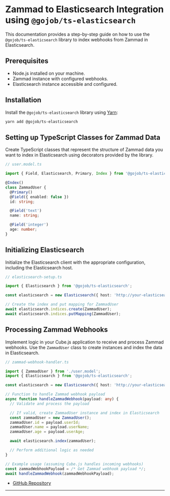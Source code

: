# Zammad to Elasticsearch Integration using `@gojob/ts-elasticsearch`

This documentation provides a step-by-step guide on how to use the `@gojob/ts-elasticsearch` library to index webhooks from Zammad in Elasticsearch.

## Prerequisites

* Node.js installed on your machine.
* Zammad instance with configured webhooks.
* Elasticsearch instance accessible and configured.

## Installation

Install the `@gojob/ts-elasticsearch` library using [Yarn](https://yarnpkg.com/):

```bash
yarn add @gojob/ts-elasticsearch
```

## Setting up TypeScript Classes for Zammad Data

Create TypeScript classes that represent the structure of Zammad data you want to index in Elasticsearch using decorators provided by the library.

```typescript
// user.model.ts

import { Field, Elasticsearch, Primary, Index } from '@gojob/ts-elasticsearch';

@Index()
class ZammadUser {
  @Primary()
  @Field({ enabled: false })
  id: string;

  @Field('text')
  name: string;

  @Field('integer')
  age: number;
}
```

## Initializing Elasticsearch

Initialize the Elasticsearch client with the appropriate configuration, including the Elasticsearch host.

```typescript
// elasticsearch-setup.ts

import { Elasticsearch } from '@gojob/ts-elasticsearch';

const elasticsearch = new Elasticsearch({ host: 'http://your-elasticsearch-host:9200' });

// Create the index and put mapping for ZammadUser
await elasticsearch.indices.create(ZammadUser);
await elasticsearch.indices.putMapping(ZammadUser);
```

## Processing Zammad Webhooks

Implement logic in your Cube.js application to receive and process Zammad webhooks. Use the `ZammadUser` class to create instances and index the data in Elasticsearch.

```typescript
// zammad-webhook-handler.ts

import { ZammadUser } from './user.model';
import { Elasticsearch } from '@gojob/ts-elasticsearch';

const elasticsearch = new Elasticsearch({ host: 'http://your-elasticsearch-host:9200' });

// Function to handle Zammad webhook payload
async function handleZammadWebhook(payload: any) {
  // Validate and process the payload

  // If valid, create ZammadUser instance and index in Elasticsearch
  const zammadUser = new ZammadUser();
  zammadUser.id = payload.userId;
  zammadUser.name = payload.userName;
  zammadUser.age = payload.userAge;

  await elasticsearch.index(zammadUser);

  // Perform additional logic as needed
}

// Example usage (assuming Cube.js handles incoming webhooks)
const zammadWebhookPayload = /* Get Zammad webhook payload */;
await handleZammadWebhook(zammadWebhookPayload);
```

* [GitHub Repository](https://github.com/gojob/ts-elasticsearch)

* * *
